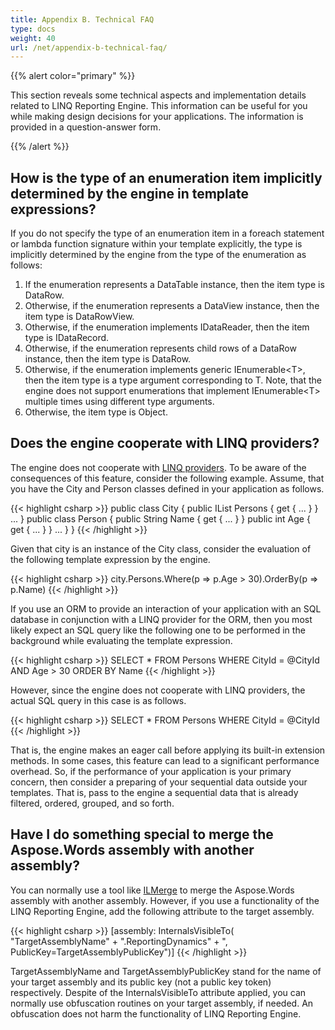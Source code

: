 ```yaml
---
title: Appendix B. Technical FAQ
type: docs
weight: 40
url: /net/appendix-b-technical-faq/
---
```


{{% alert color="primary" %}} 

This section reveals some technical aspects and implementation details related to LINQ Reporting Engine. This information can be useful for you while making design decisions for your applications. The information is provided in a question-answer form.

{{% /alert %}} 

## **How is the type of an enumeration item implicitly determined by the engine in template expressions?**

If you do not specify the type of an enumeration item in a foreach statement or lambda function signature within your template explicitly, the type is implicitly determined by the engine from the type of the enumeration as follows:

1. If the enumeration represents a DataTable instance, then the item type is DataRow.
1. Otherwise, if the enumeration represents a DataView instance, then the item type is DataRowView.
1. Otherwise, if the enumeration implements IDataReader, then the item type is IDataRecord.
1. Otherwise, if the enumeration represents child rows of a DataRow instance, then the item type is DataRow.
1. Otherwise, if the enumeration implements generic IEnumerable&lt;T&gt;, then the item type is a type argument corresponding to T. Note, that the engine does not support enumerations that implement IEnumerable&lt;T&gt; multiple times using different type arguments.
1. Otherwise, the item type is Object.

## **Does the engine cooperate with LINQ providers?**

The engine does not cooperate with [LINQ providers](http://msdn.microsoft.com/en-us/library/vstudio/bb882640\(v=vs.110\).aspx). To be aware of the consequences of this feature, consider the following example. Assume, that you have the City and Person classes defined in your application as follows.

{{< highlight csharp >}}
public class City
{
    public IList<Person> Persons { get { ... } }
    ...
}
public class Person
{
    public String Name { get { ... } }
    public int Age { get { ... } }
    ...
    }
}
{{< /highlight >}}

Given that city is an instance of the City class, consider the evaluation of the following template expression by the engine.

{{< highlight csharp >}}
city.Persons.Where(p => p.Age > 30).OrderBy(p => p.Name)
{{< /highlight >}}

If you use an ORM to provide an interaction of your application with an SQL database in conjunction with a LINQ provider for the ORM, then you most likely expect an SQL query like the following one to be performed in the background while evaluating the template expression.

{{< highlight csharp >}}
SELECT *
    FROM Persons
    WHERE CityId = @CityId AND Age > 30
    ORDER BY Name
{{< /highlight >}}

However, since the engine does not cooperate with LINQ providers, the actual SQL query in this case is as follows.

{{< highlight csharp >}}
SELECT *
    FROM Persons
    WHERE CityId = @CityId
{{< /highlight >}}

That is, the engine makes an eager call before applying its built-in extension methods. In some cases, this feature can lead to a significant performance overhead. So, if the performance of your application is your primary concern, then consider a preparing of your sequential data outside your templates. That is, pass to the engine a sequential data that is already filtered, ordered, grouped, and so forth.

## **Have I do something special to merge the Aspose.Words assembly with another assembly?**

You can normally use a tool like [ILMerge](http://research.microsoft.com/en-us/people/mbarnett/ilmerge.aspx) to merge the Aspose.Words assembly with another assembly. However, if you use a functionality of the LINQ Reporting Engine, add the following attribute to the target assembly.

{{< highlight csharp >}}
[assembly: InternalsVisibleTo(
    "TargetAssemblyName" +
    ".ReportingDynamics" +
    ", PublicKey=TargetAssemblyPublicKey")]
{{< /highlight >}}

TargetAssemblyName and TargetAssemblyPublicKey stand for the name of your target assembly and its public key (not a public key token) respectively. Despite of the InternalsVisibleTo attribute applied, you can normally use obfuscation routines on your target assembly, if needed. An obfuscation does not harm the functionality of LINQ Reporting Engine.
